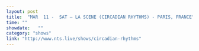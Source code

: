 ```yaml
---
layout: post
title:  "MAR  11 -  SAT — LA SCENE (CIRCADIAN RHYTHMS) - PARIS, FRANCE"
time: ""
showdate:   ""
category: "shows"
link: "http://www.nts.live/shows/circadian-rhythms"
---
```

